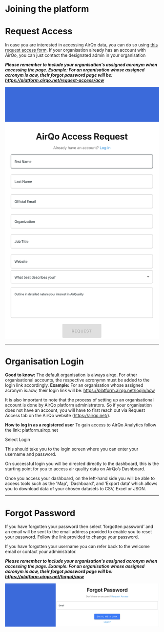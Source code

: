 # Joining the platform

# Request Access

In case you are interested in accessing AirQo data, you can do so using [this request access form](http://platform.airqo.net).
If your organisation already has an account with AirQo, you can just contact the designated admin in your organisation

**_Please remember to include your organisation's assigned acronym when accessing the page.
Example:
For an organisation whose assigned acronym is acw, their forgot password page will be:
https://platform.airqo.net/request-access/acw_**

![request_access](../_media/join_request_access.png)

---

# Organisation Login

**Good to know:**
The default organisation is always airqo.
For other organisational accounts, the respective acronymn must be added to the login link accordingly.
**Example:**
For an organisation whose assigned acronym is:acw, their login link will be:
https://platform.airqo.net/login/acw

It is also important to note that the process of setting up an organisational account is done by AirQo platform administrators. So if your organisation does not have an account, you will have to first reach out via Request Access tab on the AirQo website (https://airqo.net/).

**How to log in as a registered user**
To gain access to AirQo Analytics follow the link: platform.airqo.net

Select Login

This should take you to the login screen where you can enter your username and password.

On successful login you will be directed directly to the dashboard, this is the starting point for you to access air quality data on AirQo’s Dashboard.

Once you access your dashboard, on the left-hand side you will be able to access tools such as the 'Map', 'Dashboard', and ‘Export data’ which allows you to download data of your chosen datasets to CSV, Excel or JSON.

---

# Forgot Password

If you have forgotten your password then select ‘forgotten password’ and an email will be sent to the email address provided to enable you to reset your password. Follow the link provided to change your password.

If you have forgotten your username you can refer back to the welcome email or contact your administrator.

**_Please remember to include your organisation's assigned acronym when accessing the page.
Example:
For an organisation whose assigned acronym is acw, their forgot password page will be:
https://platform.airqo.net/forgot/acw_**

![join_forgot_password](../_media/join_forgot_password.png)
